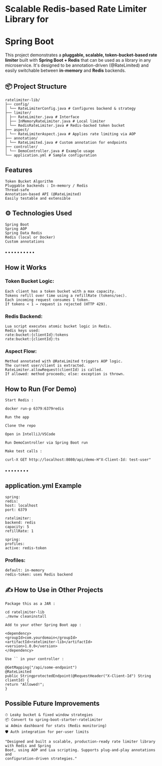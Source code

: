 # Scalable Redis-based Rate Limiter Library for

# Spring Boot

This project demonstrates a **pluggable, scalable, token-bucket-based rate limiter** built with **Spring
Boot + Redis** that can be used as a library in any microservice. It's designed to be annotation-driven
(@RateLimited) and easily switchable between **in-memory** and **Redis** backends.

## 📦 Project Structure

```
ratelimiter-lib/
├── config/
│ └── RateLimiterConfig.java # Configures backend & strategy
├── limiter/
│ ├── RateLimiter.java # Interface
│ ├── InMemoryRateLimiter.java # Local limiter
│ └── RedisRateLimiter.java # Redis-backed token bucket
├── aspect/
│ └── RateLimiterAspect.java # Applies rate limiting via AOP
├── annotation/
│ └── RateLimited.java # Custom annotation for endpoints
├── controller/
│ └── DemoController.java # Example usage
└── application.yml # Sample configuration
```
## Features

```
Token Bucket Algorithm
Pluggable backends : In-memory / Redis
Thread-safe
Annotation-based API (@RateLimited)
Easily testable and extensible
```
## ⚙ Technologies Used

```
Spring Boot
Spring AOP
Spring Data Redis
Redis (local or Docker)
Custom annotations
```
#### • • • • • • • • • •


## How it Works

### Token Bucket Logic:

```
Each client has a token bucket with a max capacity.
Tokens refill over time using a refillRate (tokens/sec).
Each incoming request consumes 1 token.
If tokens < 1 → request is rejected (HTTP 429).
```
### Redis Backend:

```
Lua script executes atomic bucket logic in Redis.
Redis keys used:
rate:bucket:{clientId}:tokens
rate:bucket:{clientId}:ts
```
### Aspect Flow:

```
Method annotated with @RateLimited triggers AOP logic.
The current user/client is extracted.
RateLimiter.allowRequest(clientId) is called.
If allowed: method proceeds; else: exception is thrown.
```
## How to Run (For Demo)

```
Start Redis :
```
```
docker run-p 6379:6379redis
```
```
Run the app
```
```
Clone the repo
```
```
Open in IntelliJ/VSCode
```
```
Run DemoController via Spring Boot run
```
```
Make test calls :
```
```
curl-X GET http://localhost:8080/api/demo-H"X-Client-Id: test-user"
```
#### • • • • • • • •

## application.yml Example

```
spring:
redis:
host: localhost
port: 6379
```
```
ratelimiter:
backend: redis
capacity: 5
refillRate: 1
```
```
spring:
profiles:
active: redis-token
```
### Profiles:

```
default: in-memory
redis-token: uses Redis backend
```
## ✍ How to Use in Other Projects

```
Package this as a JAR :
```
```
cd ratelimiter-lib
./mvnw cleaninstall
```
```
Add to your other Spring Boot app :
```
```
<dependency>
<groupId>com.yourdomain</groupId>
<artifactId>ratelimiter-lib</artifactId>
<version>1.0.0</version>
</dependency>
```
```
Use `` in your controller :
```
```
@GetMapping("/api/some-endpoint")
@RateLimited
public StringprotectedEndpoint(@RequestHeader("X-Client-Id") String
clientId) {
return "Allowed!";
}
```

## Possible Future Improvements 
```
⏱ Leaky bucket & fixed window strategies
📦 Convert to spring-boot-starter-ratelimiter
📊 Admin dashboard for stats (Redis monitoring)
🛡 Auth integration for per-user limits
```

```
"Designed and built a scalable, production-ready rate limiter library with Redis and Spring
Boot, using AOP and Lua scripting. Supports plug-and-play annotations and
configuration-driven strategies."
```


